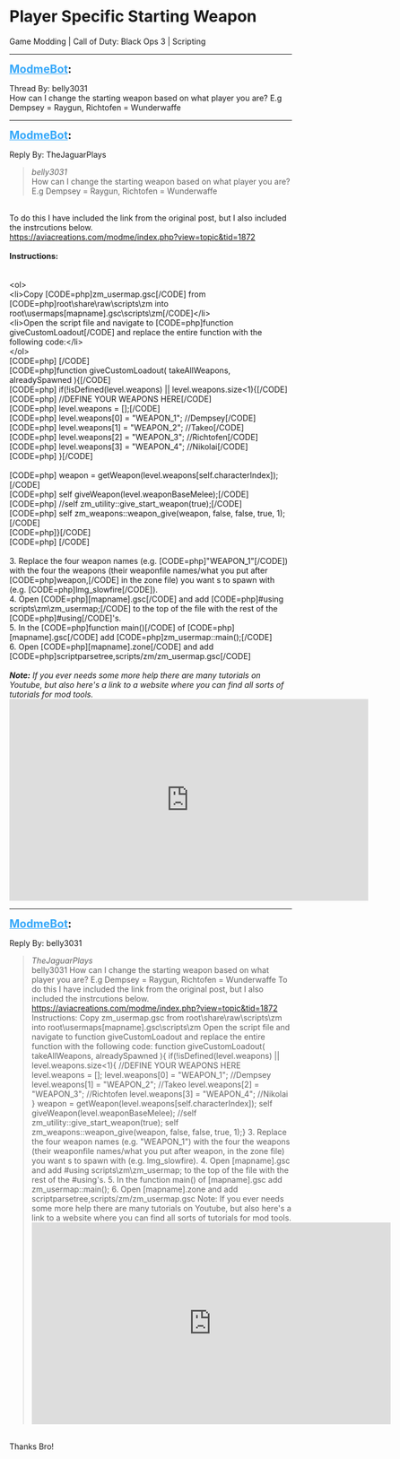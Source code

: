 # Player Specific Starting Weapon
Game Modding | Call of Duty: Black Ops 3 | Scripting

---
<strong style="font-size: 1.4em;"><span style="text-decoration: underline;text-decoration-color: #34a7f9;"><span style="color:#34a7f9;">ModmeBot</span></span>:</strong>

<p>Thread By: belly3031<br />How can I change the starting weapon based on what player you are? E.g Dempsey = Raygun, Richtofen = Wunderwaffe</p>

---
<strong style="font-size: 1.4em;"><span style="text-decoration: underline;text-decoration-color: #34a7f9;"><span style="color:#34a7f9;">ModmeBot</span></span>:</strong>

<p>Reply By: TheJaguarPlays<br /><blockquote><em>belly3031</em><br />How can I change the starting weapon based on what player you are? E.g Dempsey = Raygun, Richtofen = Wunderwaffe </blockquote><br />To do this I have included the link from the original post, but I also included the instrcutions below.<br /><a href="https://aviacreations.com/modme/index.php?view=topic&tid=1872">https://aviacreations.com/modme/index.php?view=topic&amp;tid=1872</a><br /> <br /><strong>Instructions:</strong><br /> <br /> <br />&lt;ol&gt;<br />&lt;li&gt;Copy [CODE=php]zm_usermap.gsc[/CODE] from [CODE=php]root\share\raw\scripts\zm into root\usermaps[mapname].gsc\scripts\zm[/CODE]&lt;/li&gt;<br />&lt;li&gt;Open the script file and navigate to [CODE=php]function giveCustomLoadout[/CODE] and replace the entire function with the following code:&lt;/li&gt;<br />&lt;/ol&gt;<br />[CODE=php] [/CODE]<br />[CODE=php]function giveCustomLoadout( takeAllWeapons, alreadySpawned ){[/CODE]<br />[CODE=php]    if(!isDefined(level.weapons) || level.weapons.size&lt;1){[/CODE]<br />[CODE=php]        //DEFINE YOUR WEAPONS HERE[/CODE]<br />[CODE=php]        level.weapons = [];[/CODE]<br />[CODE=php]        level.weapons[0] = &quot;WEAPON_1&quot;; //Dempsey[/CODE]<br />[CODE=php]        level.weapons[1] = &quot;WEAPON_2&quot;; //Takeo[/CODE]<br />[CODE=php]        level.weapons[2] = &quot;WEAPON_3&quot;; //Richtofen[/CODE]<br />[CODE=php]        level.weapons[3] = &quot;WEAPON_4&quot;; //Nikolai[/CODE]<br />[CODE=php]        }[/CODE]<br /><br />[CODE=php]    weapon = getWeapon(level.weapons[self.characterIndex]);[/CODE]<br />[CODE=php]    self giveWeapon(level.weaponBaseMelee);[/CODE]<br />[CODE=php]    //self zm_utility::give_start_weapon(true);[/CODE]<br />[CODE=php]    self zm_weapons::weapon_give(weapon, false, false, true, 1);[/CODE]<br />[CODE=php]}[/CODE]<br />[CODE=php] [/CODE]<br /> <br />3. Replace the four weapon names (e.g. [CODE=php]&quot;WEAPON_1&quot;[/CODE]) with the four the  weapons (their weaponfile names/what you put after [CODE=php]weapon,[/CODE] in the zone file) you want s to spawn with (e.g. [CODE=php]lmg_slowfire[/CODE]).<br />4. Open [CODE=php][mapname].gsc[/CODE] and add [CODE=php]#using scripts\zm\zm_usermap;[/CODE] to the top of the file with the rest of the [CODE=php]#using[/CODE]&#39;s.<br />5. In the [CODE=php]function main()[/CODE] of [CODE=php][mapname].gsc[/CODE] add [CODE=php]zm_usermap::main();[/CODE]<br />6. Open [CODE=php][mapname].zone[/CODE] and add [CODE=php]scriptparsetree,scripts/zm/zm_usermap.gsc[/CODE]<br /> <br /><em><strong>Note:</strong> If you ever needs some more help there are many tutorials on Youtube, but also here&#39;s a link to a website where you can find all sorts of tutorials for mod tools.</em><br /><iframe type="text/html" width="640" height="360" src="https://www.youtube.com/embed/CODZombies/comments/58nbvq" frameborder="0"></iframe></p>

---
<strong style="font-size: 1.4em;"><span style="text-decoration: underline;text-decoration-color: #34a7f9;"><span style="color:#34a7f9;">ModmeBot</span></span>:</strong>

<p>Reply By: belly3031<br /><blockquote><em>TheJaguarPlays</em><br />belly3031 How can I change the starting weapon based on what player you are? E.g Dempsey = Raygun, Richtofen = Wunderwaffe  To do this I have included the link from the original post, but I also included the instrcutions below. <a href="https://aviacreations.com/modme/index.php?view=topic&tid=1872">https://aviacreations.com/modme/index.php?view=topic&amp;tid=1872</a>   Instructions:     Copy zm_usermap.gsc from root\share\raw\scripts\zm into root\usermaps[mapname].gsc\scripts\zm Open the script file and navigate to function giveCustomLoadout and replace the entire function with the following code:   function giveCustomLoadout( takeAllWeapons, alreadySpawned ){    if(!isDefined(level.weapons) || level.weapons.size&lt;1){        //DEFINE YOUR WEAPONS HERE        level.weapons = [];        level.weapons[0] = &quot;WEAPON_1&quot;; //Dempsey        level.weapons[1] = &quot;WEAPON_2&quot;; //Takeo        level.weapons[2] = &quot;WEAPON_3&quot;; //Richtofen        level.weapons[3] = &quot;WEAPON_4&quot;; //Nikolai        }    weapon = getWeapon(level.weapons[self.characterIndex]);     self giveWeapon(level.weaponBaseMelee);    //self zm_utility::give_start_weapon(true);    self zm_weapons::weapon_give(weapon, false, false, true, 1);}     3. Replace the four weapon names (e.g. &quot;WEAPON_1&quot;) with the four the  weapons (their weaponfile names/what you put after weapon, in the zone file) you want s to spawn with (e.g. lmg_slowfire). 4. Open [mapname].gsc and add #using scripts\zm\zm_usermap; to the top of the file with the rest of the #using&#39;s. 5. In the function main() of [mapname].gsc add zm_usermap::main(); 6. Open [mapname].zone and add scriptparsetree,scripts/zm/zm_usermap.gsc   Note: If you ever needs some more help there are many tutorials on Youtube, but also here&#39;s a link to a website where you can find all sorts of tutorials for mod tools. <iframe type="text/html" width="640" height="360" src="https://www.youtube.com/embed/CODZombies/comments/58nbvq" frameborder="0"></iframe>  </blockquote><br /> Thanks Bro!</p>
